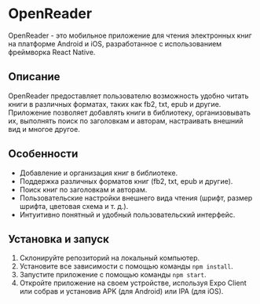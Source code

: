 # OpenReader

OpenReader - это мобильное приложение для чтения электронных книг на платформе Android и iOS, разработанное с использованием фреймворка React Native.

## Описание

OpenReader предоставляет пользователю возможность удобно читать книги в различных форматах, таких как fb2, txt, epub и другие. Приложение позволяет добавлять книги в библиотеку, организовывать их, выполнять поиск по заголовкам и авторам, настраивать внешний вид и многое другое.

## Особенности

- Добавление и организация книг в библиотеке.
- Поддержка различных форматов книг (fb2, txt, epub и другие).
- Поиск книг по заголовкам и авторам.
- Пользовательские настройки внешнего вида чтения (шрифт, размер шрифта, цветовая схема и т. д.).
- Интуитивно понятный и удобный пользовательский интерфейс.

## Установка и запуск

1. Склонируйте репозиторий на локальный компьютер.
2. Установите все зависимости с помощью команды `npm install`.
3. Запустите приложение с помощью команды `npm start`.
4. Откройте приложение на своем устройстве, используя Expo Client или собрав и установив APK (для Android) или IPA (для iOS).
